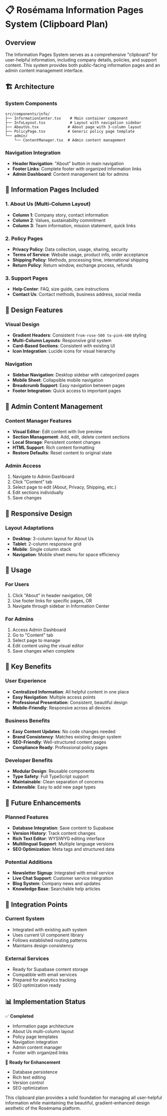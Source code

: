# 📋 Rosémama Information Pages System (Clipboard Plan)

## Overview

The Information Pages System serves as a comprehensive "clipboard" for user-helpful information, including company details, policies, and support content. This system provides both public-facing information pages and an admin content management interface.

## 🏗️ Architecture

### System Components

```
src/components/info/
├── InformationCenter.tsx    # Main container component
├── InfoLayout.tsx           # Layout with navigation sidebar
├── AboutUs.tsx             # About page with 3-column layout
├── PolicyPage.tsx          # Generic policy page template
└── admin/
    └── ContentManager.tsx  # Admin content management
```

### Navigation Integration

- **Header Navigation**: "About" button in main navigation
- **Footer Links**: Complete footer with organized information links
- **Admin Dashboard**: Content management tab for admins

## 📄 Information Pages Included

### 1. About Us (Multi-Column Layout)
- **Column 1**: Company story, contact information
- **Column 2**: Values, sustainability commitment  
- **Column 3**: Team information, mission statement, quick links

### 2. Policy Pages
- **Privacy Policy**: Data collection, usage, sharing, security
- **Terms of Service**: Website usage, product info, order acceptance
- **Shipping Policy**: Methods, processing time, international shipping
- **Return Policy**: Return window, exchange process, refunds

### 3. Support Pages
- **Help Center**: FAQ, size guide, care instructions
- **Contact Us**: Contact methods, business address, social media

## 🎨 Design Features

### Visual Design
- **Gradient Headers**: Consistent `from-rose-500 to-pink-600` styling
- **Multi-Column Layouts**: Responsive grid system
- **Card-Based Sections**: Consistent with existing UI
- **Icon Integration**: Lucide icons for visual hierarchy

### Navigation
- **Sidebar Navigation**: Desktop sidebar with categorized pages
- **Mobile Sheet**: Collapsible mobile navigation
- **Breadcrumb Support**: Easy navigation between pages
- **Footer Integration**: Quick access to important pages

## 🔧 Admin Content Management

### Content Manager Features
- **Visual Editor**: Edit content with live preview
- **Section Management**: Add, edit, delete content sections
- **Local Storage**: Persistent content changes
- **HTML Support**: Rich content formatting
- **Restore Defaults**: Reset content to original state

### Admin Access
1. Navigate to Admin Dashboard
2. Click "Content" tab
3. Select page to edit (About, Privacy, Shipping, etc.)
4. Edit sections individually
5. Save changes

## 📱 Responsive Design

### Layout Adaptations
- **Desktop**: 3-column layout for About Us
- **Tablet**: 2-column responsive grid
- **Mobile**: Single column stack
- **Navigation**: Mobile sheet menu for space efficiency

## 🚀 Usage

### For Users
1. Click "About" in header navigation, OR
2. Use footer links for specific pages, OR
3. Navigate through sidebar in Information Center

### For Admins
1. Access Admin Dashboard
2. Go to "Content" tab
3. Select page to manage
4. Edit content using the visual editor
5. Save changes when complete

## 🎯 Key Benefits

### User Experience
- **Centralized Information**: All helpful content in one place
- **Easy Navigation**: Multiple access points
- **Professional Presentation**: Consistent, beautiful design
- **Mobile-Friendly**: Responsive across all devices

### Business Benefits
- **Easy Content Updates**: No code changes needed
- **Brand Consistency**: Matches existing design system
- **SEO-Friendly**: Well-structured content pages
- **Compliance Ready**: Professional policy pages

### Developer Benefits
- **Modular Design**: Reusable components
- **Type Safety**: Full TypeScript support
- **Maintainable**: Clean separation of concerns
- **Extensible**: Easy to add new page types

## 🔮 Future Enhancements

### Planned Features
- **Database Integration**: Save content to Supabase
- **Version History**: Track content changes
- **Rich Text Editor**: WYSIWYG editing interface
- **Multilingual Support**: Multiple language versions
- **SEO Optimization**: Meta tags and structured data

### Potential Additions
- **Newsletter Signup**: Integrated with email service
- **Live Chat Support**: Customer service integration
- **Blog System**: Company news and updates
- **Knowledge Base**: Searchable help articles

## 🔗 Integration Points

### Current System
- Integrated with existing auth system
- Uses current UI component library
- Follows established routing patterns
- Maintains design consistency

### External Services
- Ready for Supabase content storage
- Compatible with email services
- Prepared for analytics tracking
- SEO optimization ready

## 📊 Implementation Status

✅ **Completed**
- Information page architecture
- About Us multi-column layout
- Policy page templates
- Navigation integration
- Admin content manager
- Footer with organized links

🎯 **Ready for Enhancement**
- Database persistence
- Rich text editing
- Version control
- SEO optimization

This clipboard plan provides a solid foundation for managing all user-helpful information while maintaining the beautiful, gradient-enhanced design aesthetic of the Rosémama platform.